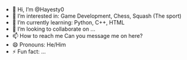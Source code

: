 - 👋 Hi, I’m @Hayesty0
- 👀 I’m interested in: Game Development, Chess, Squash (The sport)
- 🌱 I’m currently learning: Python, C++, HTML
- 💞️ I’m looking to collaborate on ...
- 📫 How to reach me Can you message me on here?
- 😄 Pronouns: He/Him
- ⚡ Fun fact: ...

<!---
Hayesty0/Hayesty0 is a ✨ special ✨ repository because its `README.md` (this file) appears on your GitHub profile.
You can click the Preview link to take a look at your changes.
--->
